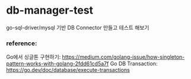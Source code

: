 # db-manager-test

go-sql-driver/mysql 기반 DB Connector 만들고 테스트 해보기

### reference:
Go에서 싱글톤 구현하기: https://medium.com/golang-issue/how-singleton-pattern-works-with-golang-2fdd61cd5a7f
Go DB Transaction: https://go.dev/doc/database/execute-transactions